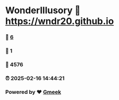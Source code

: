 # WonderIllusory :link: https://wndr20.github.io 
### :page_facing_up: [6](https://wndr20.github.io/tag.html) 
### :speech_balloon: 1 
### :hibiscus: 4576 
### :alarm_clock: 2025-02-16 14:44:21 
### Powered by :heart: [Gmeek](https://github.com/Meekdai/Gmeek)
